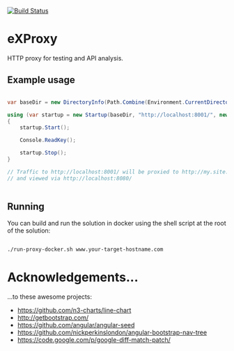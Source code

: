 [![Build Status](https://travis-ci.org/roberino/x-proxy.svg?branch=master)](https://travis-ci.org/roberino/x-proxy)


# eXProxy

HTTP proxy for testing and API analysis.

## Example usage

```cs

var baseDir = new DirectoryInfo(Path.Combine(Environment.CurrentDirectory, "data"));

using (var startup = new Startup(baseDir, "http://localhost:8001/", new [] { "http://my.site.url/" }, "http://localhost:8081/", "http://localhost:8080/"))
{
    startup.Start();

    Console.ReadKey();

    startup.Stop();
}

// Traffic to http://localhost:8001/ will be proxied to http://my.site.url/
// and viewed via http://localhost:8080/
			
```

## Running

You can build and run the solution in docker using the shell script at the root of the solution:

```bash

./run-proxy-docker.sh www.your-target-hostname.com

```

# Acknowledgements...

...to these awesome projects:

* https://github.com/n3-charts/line-chart
* http://getbootstrap.com/
* https://github.com/angular/angular-seed
* https://github.com/nickperkinslondon/angular-bootstrap-nav-tree
* https://code.google.com/p/google-diff-match-patch/
